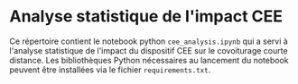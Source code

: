# Analyse statistique de l'impact CEE

Ce répertoire contient le notebook python `cee_analysis.ipynb` qui a servi à l'analyse statistique de l'impact du dispositif CEE sur le covoiturage courte distance.
Les bibliothèques Python nécessaires au lancement du notebook peuvent être installées via le fichier `requirements.txt`.


